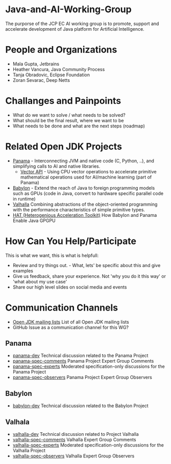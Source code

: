 # Java-and-AI-Working-Group
The purporse of the JCP EC AI working group is to promote, support and accelerate development of Java platform for Artificial Intelligence.

# People and Organizations

* Mala Gupta, Jetbrains
* Heather Vancura, Java Community Process
* Tanja Obradovic, Eclipse Foundation
* Zoran Sevarac, Deep Netts

# Challanges and Painpoints

* What do we want to solve / what needs to be solved?
* What should be the final result, where we want to be
* What needs to be done and what are the next steps (roadmap)

# Related Open JDK Projects

* [Panama](https://openjdk.org/projects/panama/) - Interconnecting JVM and native code (C, Python, ..), and simplifying calls to AI and native libraries.
    * [Vector API](https://openjdk.org/jeps/469) - Using CPU vector operations to accelerate primitive mathematical operations used for AI/machine learning (part of Panama)
* [Babylon](https://openjdk.org/projects/babylon/) - Extend the reach of Java to foreign programming models such as GPUs (code in Java, convert to hardware specific parallel code in runtime)
* [Valhalla](https://openjdk.org/projects/valhalla/) Combining abstractions of the object-oriented programming with the performance characteristics of simple primitive types.
* [HAT (Heterogenious Acceleration Toolkit)](https://cr.openjdk.org/~psandoz/conferences/2024-JVMLS/JAVA_BABYLON_HAT-JVMLS-24-08-05.pdf) How Babylon and Panama Enable Java GPGPU

# How Can You Help/Participate

This is what we want, this is what is helpfull:

* Review and try things out. - What, lets' be specific about this and give examples
* Give us feedback, share your experience. Not 'why you do it this way' or 'what about my use case'
* Share our high level slides on social media and events

# Communication Channels

* [Open JDK mailing lists](https://mail.openjdk.org/mailman/listinfo) List of all Open JDK mailing lists
* GitHub Issue as a communication channel for this WG?

## Panama
  
* [panama-dev](https://mail.openjdk.org/mailman/listinfo/panama-dev) Technical discussion related to the Panama Project
* [panama-spec-comments](https://mail.openjdk.org/mailman/listinfo/panama-spec-comments) Panama Project Expert Group Comments
* [panama-spec-experts](https://mail.openjdk.org/mailman/listinfo/panama-spec-experts) Moderated specification-only discussions for the Panama Project
* [panama-spec-observers](https://mail.openjdk.org/mailman/listinfo/panama-spec-observers) Panama Project Expert Group Observers

## Babylon

* [babylon-dev](https://mail.openjdk.org/mailman/listinfo/babylon-dev) Technical discussion related to the Babylon Project

## Valhala

* [valhalla-dev](https://mail.openjdk.org/mailman/listinfo/valhalla-dev) Technical discussion related to Project Valhalla
* [valhalla-spec-comments](https://mail.openjdk.org/mailman/listinfo/valhalla-spec-comments) Valhalla Expert Group Comments
* [valhalla-spec-experts](https://mail.openjdk.org/mailman/listinfo/valhalla-spec-experts) Moderated specification-only discussions for the Valhalla Project
* [valhalla-spec-observers](https://mail.openjdk.org/mailman/listinfo/valhalla-spec-observers) 	Valhalla Expert Group Observers
